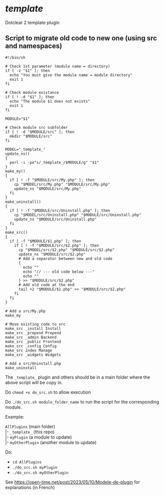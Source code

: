 # _template_

Dotclear 2 template plugin

## Script to migrate old code to new one (using src and namespaces)

```language-sh
#!/bin/sh

# Check 1st parameter (module name = directory)
if [ -z "$1" ]; then
  echo "You must give the module name = module directory"
  exit 1
fi

# Check module existance
if [ ! -d "$1" ]; then
  echo "The module $1 does not exists"
  exit 1
fi

MODULE="$1"

# Check module src subfolder
if [ ! -d "$MODULE/src" ]; then
  mkdir "$MODULE/src"
fi

MODEL="_template_"
update_ns()
{
  perl -i -pe"s/_template_/$MODULE/g" "$1"
}
make_my()
{
  if [ ! -f "$MODULE/src/My.php" ]; then
    cp "$MODEL/src/My.php" "$MODULE/src/My.php"
    update_ns "$MODULE/src/My.php"
  fi
}
make_uninstall()
{
  if [ ! -f "$MODULE/src/Uninstall.php" ]; then
    cp "$MODEL/src/Uninstall.php" "$MODULE/src/Uninstall.php"
    update_ns "$MODULE/src/Uninstall.php"
  fi
}
make_src()
{
  if [ -f "$MODULE/$1.php" ]; then
    if [ ! -f "$MODULE/src/$2.php" ]; then
      cp "$MODEL/src/$2.php" "$MODULE/src/$2.php"
      update_ns "$MODULE/src/$2.php"
      # Add a separator between new and old code
      {
        echo ""
        echo "// --- old code below ---"
        echo ""
      } >> "$MODULE/src/$2.php"
      # Add old code at the end
      tail +2 "$MODULE/$1.php" >> "$MODULE/src/$2.php"
    fi
  fi
}

# Add a src/My.php
make_my

# Move existing code to src
make_src _install Install
make_src _prepend Prepend
make_src _admin Backend
make_src _public Frontend
make_src _config Config
make_src index Manage
make_src _widgets Widgets

# Add a src/Uninstall.php
make_uninstall
```

The `_template_` plugin and others should be in a main folder where the above script will be copy in.

Do `chmod +x do_src.sh` to allow execution

Do `./do_src.sh module_folder_name` to run the script for the corresponding module.

Example:

`AllPlugins` (main folder)  
|- `_template_` (this repo)  
|- `myPlugin` (a module to update)  
|- `myOtherPlugin` (another module to update)

Do:

- `cd AllPlugins`
- `./do_src.sh myPlugin`
- `./do_src.sh myOtherPlugin`

See <https://open-time.net/post/2023/05/10/Modele-de-plugin> for explanations (in French)

